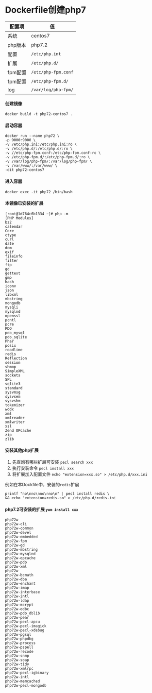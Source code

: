 Dockerfile创建php7
====

配置项 | 值  
-|-
系统 | centos7
php版本 | php7.2
配置 | `/etc/php.int`
扩展 | `/etc/php.d/`
fpm配置 | `/etc/php-fpm.conf`
fpm配置 | `/etc/php-fpm.d/`
log | `/var/log/php-fpm/`

#### 创建镜像
```
docker build -t php72-centos7 .
```

#### 启动容器
```
docker run --name php72 \
-p 9000:9000 \
-v /etc/php.ini:/etc/php.ini:ro \
-v /etc/php.d/:/etc/php.d/:ro \
-v //etc/php-fpm.conf:/etc/php-fpm.conf:ro \
-v /etc/php-fpm.d/:/etc/php-fpm.d/:ro \
-v /var/log/php-fpm/:/var/log/php-fpm/ \
-v /var/www/:/var/www/ \
-dit php72-centos7
```

#### 进入容器
```
docker exec -it php72 /bin/bash
```

#### 本镜像已安装的扩展
```
[root@1d764c6b1334 ~]# php -m
[PHP Modules]
bz2
calendar
Core
ctype
curl
date
dom
exif
fileinfo
filter
ftp
gd
gettext
gmp
hash
iconv
json
libxml
mbstring
mongodb
mysqli
mysqlnd
openssl
pcntl
pcre
PDO
pdo_mysql
pdo_sqlite
Phar
posix
readline
redis
Reflection
session
shmop
SimpleXML
sockets
SPL
sqlite3
standard
sysvmsg
sysvsem
sysvshm
tokenizer
wddx
xml
xmlreader
xmlwriter
xsl
Zend OPcache
zip
zlib
```

#### 安装其他php扩展
1. 先查询有哪些扩展可安装 `pecl search xxx`
2. 执行安装命令 `pecl install xxx`
3. 将扩展加入配置文件 `echo "extension=xxx.so" > /etc/php.d/xxx.ini`

例如在本Dockfile中，安装的`redis`扩展
```
printf "no\nno\nno\nno\n" | pecl install redis \
&& echo "extension=redis.so" > /etc/php.d/redis.ini
```

#### php7.2可安装的扩展 `yum install xxx`
```
php72w
php72w-cli
php72w-common
php72w-devel
php72w-embedded
php72w-fpm
php72w-gd
php72w-mbstring
php72w-mysqlnd
php72w-opcache
php72w-pdo
php72w-xml
php72w
php72w-bcmath
php72w-dba
php72w-enchant
php72w-imap
php72w-interbase
php72w-intl
php72w-ldap
php72w-mcrypt
php72w-odbc
php72w-pdo_dblib
php72w-pear
php72w-pecl-apcu
php72w-pecl-imagick
php72w-pecl-xdebug
php72w-pgsql
php72w-phpdbg
php72w-process
php72w-pspell
php72w-recode
php72w-snmp
php72w-soap
php72w-tidy
php72w-xmlrpc
php72w-pecl-igbinary
php72w-intl
php72w-memcached
php72w-pecl-mongodb
```
